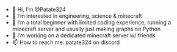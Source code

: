 - 👋 Hi, I’m @Patate324
- 👀 I’m interested in engineering, science & minecraft
- 🌱 I’m a total beginner with limited coding experience, running a minecraft server and usually just making graphs on Python
- 💞️ I’m working on a dedicated minecraft server w/ friends
- 📫 How to reach me: patate324 on discord

<!---
Patate324/Patate324 is a ✨ special ✨ repository because its `README.md` (this file) appears on your GitHub profile.
You can click the Preview link to take a look at your changes.
--->

